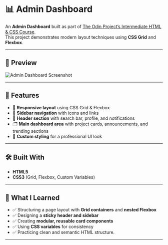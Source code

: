 # 📊 Admin Dashboard  

An **Admin Dashboard** built as part of [The Odin Project’s Intermediate HTML & CSS Course](https://www.theodinproject.com/).  
This project demonstrates modern layout techniques using **CSS Grid** and **Flexbox**.  

---

## 📸 Preview  
![Admin Dashboard Screenshot](https://github.com/user-attachments/assets/8ac06e46-28de-4428-974e-61bf83a699de)  

---

## 🚀 Features  
- 📱 **Responsive layout** using CSS Grid & Flexbox  
- 📂 **Sidebar navigation** with icons and links  
- 🔎 **Header section** with search bar, profile, and notifications  
- 🗂️ **Main dashboard area** with project cards, announcements, and trending sections  
- 🎨 **Custom styling** for a professional UI look  

---

## 🛠️ Built With  
- **HTML5**  
- **CSS3** (Grid, Flexbox, Custom Variables)  

---

## 🎯 What I Learned  
- ✅ Structuring a page layout with **Grid containers** and **nested Flexbox**  
- ✅ Designing a **sticky header and sidebar**  
- ✅ Creating **modular, reusable card components**  
- ✅ Using **CSS variables** for consistency 
- ✅ Practicing clean and semantic HTML structure.

---



